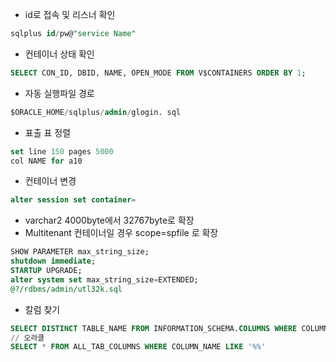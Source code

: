 - id로 접속 및 리스너 확인
```sql
sqlplus id/pw@"service Name"
```
- 컨테이너 상태 확인
```sql
SELECT CON_ID, DBID, NAME, OPEN_MODE FROM V$CONTAINERS ORDER BY 1;
```
- 자동 실행파일 경로
```sql
$ORACLE_HOME/sqlplus/admin/glogin. sql
```
- 표출 표 정렬
```sql
set line 150 pages 5000
col NAME for a10
```
- 컨테이너 변경
```sql
alter session set container=
```
- varchar2 4000byte에서 32767byte로 확장
- Multitenant 컨테이너일 경우 scope=spfile 로 확장
```sql
SHOW PARAMETER max_string_size;
shutdown immediate;
STARTUP UPGRADE;
alter system set max_string_size=EXTENDED;
@?/rdbms/admin/utl32k.sql
```
- 칼럼 찾기
```sql
SELECT DISTINCT TABLE_NAME FROM INFORMATION_SCHEMA.COLUMNS WHERE COLUMN_NAME IN ('컬럼명');
// 오라클
SELECT * FROM ALL_TAB_COLUMNS WHERE COLUMN_NAME LIKE '%%'
```
